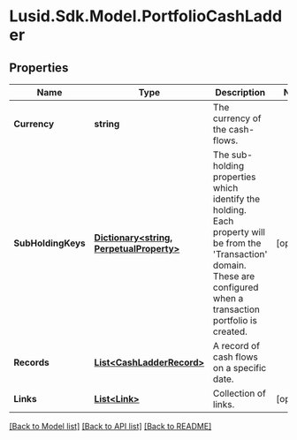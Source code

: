 # Lusid.Sdk.Model.PortfolioCashLadder

## Properties

Name | Type | Description | Notes
------------ | ------------- | ------------- | -------------
**Currency** | **string** | The currency of the cash-flows. | 
**SubHoldingKeys** | [**Dictionary&lt;string, PerpetualProperty&gt;**](PerpetualProperty.md) | The sub-holding properties which identify the holding. Each property will be from the &#39;Transaction&#39; domain. These are configured when a transaction portfolio is created. | [optional] 
**Records** | [**List&lt;CashLadderRecord&gt;**](CashLadderRecord.md) | A record of cash flows on a specific date. | 
**Links** | [**List&lt;Link&gt;**](Link.md) | Collection of links. | [optional] 

[[Back to Model list]](../README.md#documentation-for-models) [[Back to API list]](../README.md#documentation-for-api-endpoints) [[Back to README]](../README.md)

